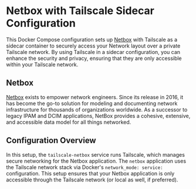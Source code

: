 # Netbox with Tailscale Sidecar Configuration

This Docker Compose configuration sets up [Netbox](https://github.com/github.com/netbox-community) with Tailscale as a sidecar container to securely access your Network layout over a private Tailscale network. By using Tailscale in a sidecar configuration, you can enhance the security and privacy, ensuring that they are only accessible within your Tailscale network.

## Netbox

[Netbox](https://github.com/github.com/netbox-community) exists to empower network engineers. Since its release in 2016, it has become the go-to solution for modeling and documenting network infrastructure for thousands of organizations worldwide. As a successor to legacy IPAM and DCIM applications, NetBox provides a cohesive, extensive, and accessible data model for all things networked.

## Configuration Overview

In this setup, the `tailscale-netbox` service runs Tailscale, which manages secure networking for the Netbox application. The `netbox` application uses the Tailscale network stack via Docker's `network_mode: service:` configuration. This setup ensures that your Netbox application is only accessible through the Tailscale network (or local as well, if preferred).
